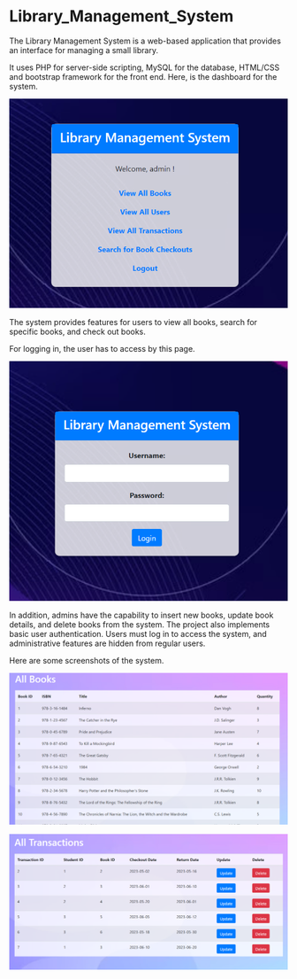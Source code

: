 # Library_Management_System
The Library Management System is a web-based application that provides an interface for managing a small library.

It uses PHP for server-side scripting, MySQL for the database, HTML/CSS and bootstrap framework for the front end.
Here, is the dashboard for the system.

![Alt text](images/dasboard.png)

The system provides features for users to view all books, search for specific books, and check out books.

For logging in, the user has to access by this page.

![Alt text](images/login.png)

In addition, admins have the capability to insert new books, update book details, and delete books from the system.
The project also implements basic user authentication. Users must log in to access the system, and administrative features are hidden from regular users.

Here are some screenshots of the system.

![Alt text](images/all_books.png)

![Alt text](images/view_transactions_admin.png)



